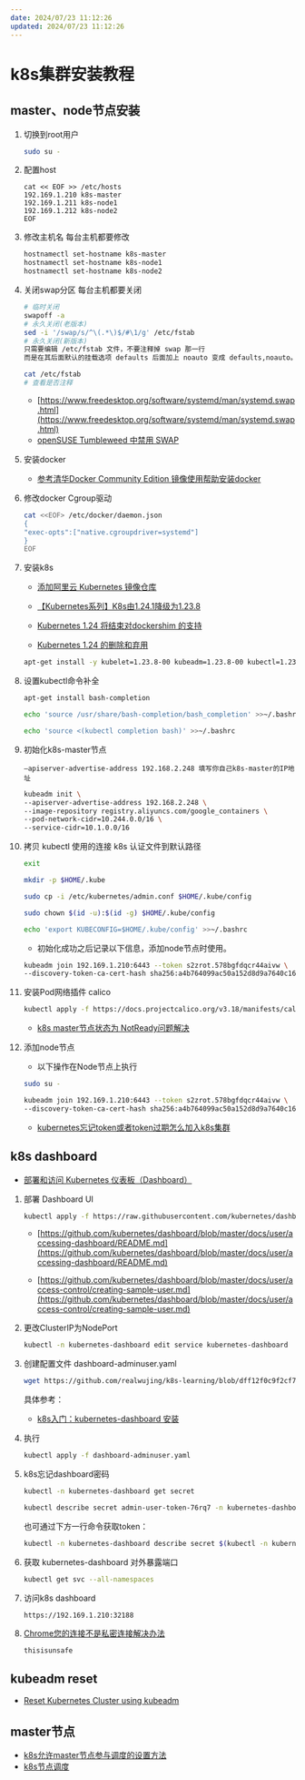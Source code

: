 ```yaml
---
date: 2024/07/23 11:12:26
updated: 2024/07/23 11:12:26
---
```


# k8s集群安装教程

## master、node节点安装

1. 切换到root用户

    ```bash
    sudo su -
    ```

2. 配置host

    ```plain
    cat << EOF >> /etc/hosts
    192.169.1.210 k8s-master
    192.169.1.211 k8s-node1
    192.169.1.212 k8s-node2
    EOF
    ```

3. 修改主机名
每台主机都要修改

    ```bash
    hostnamectl set-hostname k8s-master
    hostnamectl set-hostname k8s-node1
    hostnamectl set-hostname k8s-node2
    ```

4. 关闭swap分区
每台主机都要关闭

    ```bash
    # 临时关闭
    swapoff -a
    # 永久关闭(老版本)
    sed -i '/swap/s/^\(.*\)$/#\1/g' /etc/fstab
    # 永久关闭(新版本)
    只需要编辑 /etc/fstab 文件，不要注释掉 swap 那一行
    而是在其后面默认的挂载选项 defaults 后面加上 noauto 变成 defaults,noauto。
    
    cat /etc/fstab
    # 查看是否注释
    ```

    * [https://www.freedesktop.org/software/systemd/man/systemd.swap.html](https://www.freedesktop.org/software/systemd/man/systemd.swap.html)
    * [openSUSE Tumbleweed 中禁用 SWAP](https://cnzhx.net/blog/disable-swap-in-opensuse-tumbleweed/)

5. 安装docker

    * [参考清华Docker Community Edition 镜像使用帮助安装docker](https://mirrors.tuna.tsinghua.edu.cn/help/docker-ce/)

6. 修改docker Cgroup驱动

    ```bash
    cat <<EOF> /etc/docker/daemon.json
    {
    "exec-opts":["native.cgroupdriver=systemd"]
    }
    EOF
    ```

7. 安装k8s

    * [添加阿里云 Kubernetes 镜像仓库](https://developer.aliyun.com/mirror/kubernetes?spm=a2c6h.13651102.0.0.73bf1b11EI1d2X)

    * [【Kubernetes系列】K8s由1.24.1降级为1.23.8
](https://blog.csdn.net/u012069313/article/details/125561711)

    * [Kubernetes 1.24 将结束对dockershim 的支持
](https://www.51cto.com/article/707507.html)

    * [Kubernetes 1.24 的删除和弃用](https://kubernetes.io/zh-cn/blog/2022/04/07/upcoming-changes-in-kubernetes-1-24/)

    ```bash
    apt-get install -y kubelet=1.23.8-00 kubeadm=1.23.8-00 kubectl=1.23.8-00
    ```

8. 设置kubectl命令补全

    ```bash
    apt-get install bash-completion
    ```

    ```bash
    echo 'source /usr/share/bash-completion/bash_completion' >>~/.bashrc
    ```

    ```bash
    echo 'source <(kubectl completion bash)' >>~/.bashrc
    ```

9. 初始化k8s-master节点

    ```text
    –apiserver-advertise-address 192.168.2.248 填写你自己k8s-master的IP地址
    ```

    ```bash
    kubeadm init \
    --apiserver-advertise-address 192.168.2.248 \
    --image-repository registry.aliyuncs.com/google_containers \
    --pod-network-cidr=10.244.0.0/16 \
    --service-cidr=10.1.0.0/16
    ```

10. 拷贝 kubectl 使用的连接 k8s 认证文件到默认路径

    ```bash
    exit
    ```

    ```bash
    mkdir -p $HOME/.kube
    ```

    ```bash
    sudo cp -i /etc/kubernetes/admin.conf $HOME/.kube/config
    ```

    ```bash
    sudo chown $(id -u):$(id -g) $HOME/.kube/config
    ```

    ``` bash
    echo 'export KUBECONFIG=$HOME/.kube/config' >>~/.bashrc
    ```

    * 初始化成功之后记录以下信息，添加node节点时使用。

    ```bash
    kubeadm join 192.169.1.210:6443 --token s2zrot.578bgfdqcr44aivw \
    --discovery-token-ca-cert-hash sha256:a4b764099ac50a152d8d9a7640c16380297bae8c7ffafd6e3ca76144bfde9f6c
    ```

11. 安装Pod网络插件 calico

    ```bash
    kubectl apply -f https://docs.projectcalico.org/v3.18/manifests/calico.yaml
    ```

    * [k8s master节点状态为 NotReady问题解决
](https://blog.csdn.net/w849593893/article/details/119883531)

12. 添加node节点
    * 以下操作在Node节点上执行

    ```bash
    sudo su -
    ```

    ```bash
    kubeadm join 192.169.1.210:6443 --token s2zrot.578bgfdqcr44aivw \
    --discovery-token-ca-cert-hash sha256:a4b764099ac50a152d8d9a7640c16380297bae8c7ffafd6e3ca76144bfde9f6c
    ```

    * [kubernetes忘记token或者token过期怎么加入k8s集群](https://www.cnblogs.com/linyouyi/p/10850904.html)

## k8s dashboard

* [部署和访问 Kubernetes 仪表板（Dashboard）](https://kubernetes.io/zh-cn/docs/tasks/access-application-cluster/web-ui-dashboard/)

1. 部署 Dashboard UI

    ```bash
    kubectl apply -f https://raw.githubusercontent.com/kubernetes/dashboard/v2.5.0/aio/deploy/recommended.yaml
    ```

    * [https://github.com/kubernetes/dashboard/blob/master/docs/user/accessing-dashboard/README.md](https://github.com/kubernetes/dashboard/blob/master/docs/user/accessing-dashboard/README.md)

    * [https://github.com/kubernetes/dashboard/blob/master/docs/user/access-control/creating-sample-user.md](https://github.com/kubernetes/dashboard/blob/master/docs/user/access-control/creating-sample-user.md)

2. 更改ClusterIP为NodePort

    ```bash
    kubectl -n kubernetes-dashboard edit service kubernetes-dashboard
    ```

3. 创建配置文件 dashboard-adminuser.yaml

    ```bash
    wget https://github.com/realwujing/k8s-learning/blob/dff12f0c9f2cf74ee13e0aa44babbd2786279bf2/k8s%E9%9B%86%E7%BE%A4%E9%83%A8%E7%BD%B2/dashboard-adminuser.yaml
    ```

    具体参考：

    * [k8s入门：kubernetes-dashboard 安装](https://blog.csdn.net/qq_41538097/article/details/125561769)

4. 执行

    ```bash
    kubectl apply -f dashboard-adminuser.yaml
    ```

5. k8s忘记dashboard密码

    ```bash
    kubectl -n kubernetes-dashboard get secret
    ```

    ```bash
    kubectl describe secret admin-user-token-76rq7 -n kubernetes-dashboard
    ```

    也可通过下方一行命令获取token：

    ```bash
    kubectl -n kubernetes-dashboard describe secret $(kubectl -n kubernetes-dashboard get secret | grep admin-user | awk '{print $1}')
    ```

6. 获取 kubernetes-dashboard 对外暴露端口

    ```bash
    kubectl get svc --all-namespaces
    ```

7. 访问k8s dashboard

    ```bash
    https://192.169.1.210:32188
    ```

8. [Chrome您的连接不是私密连接解决办法](https://www.jianshu.com/p/1719a27137e3)

    ```text
    thisisunsafe
    ```

## kubeadm reset

* [Reset Kubernetes Cluster using kubeadm](https://sandeepnkulkarni.wordpress.com/2020/07/11/reset-kubernetes-cluster-using-kubeadm/)

## master节点

* [k8s允许master节点参与调度的设置方法](https://www.cnblogs.com/panw/p/16643652.html)
* [k8s节点调度](https://blog.csdn.net/omaidb/article/details/121930341)
